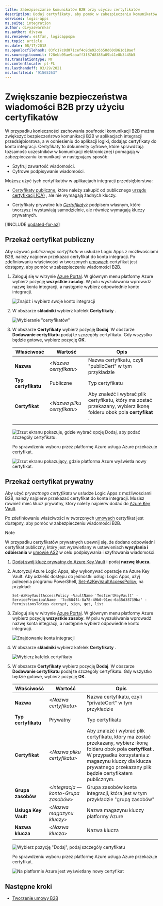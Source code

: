 ```yaml
---
title: Zabezpieczanie komunikatów B2B przy użyciu certyfikatów
description: Dodaj certyfikaty, aby pomóc w zabezpieczaniu komunikatów B2B w Azure Logic Apps z Pakiet integracyjny dla przedsiębiorstw
services: logic-apps
ms.suite: integration
author: divyaswarnkar
ms.author: divswa
ms.reviewer: estfan, logicappspm
ms.topic: article
ms.date: 08/17/2018
ms.openlocfilehash: 03fc17c0d071cef4c8de92c6b50d60d961d18aef
ms.sourcegitcommit: f28ebb95ae9aaaff3f87d8388a09b41e0b3445b5
ms.translationtype: MT
ms.contentlocale: pl-PL
ms.lasthandoff: 03/29/2021
ms.locfileid: "91565263"
---
```

# <a name="improve-security-for-b2b-messages-by-using-certificates"></a>Zwiększanie bezpieczeństwa wiadomości B2B przy użyciu certyfikatów

W przypadku konieczności zachowania poufności komunikacji B2B można zwiększyć bezpieczeństwo komunikacji B2B w aplikacjach integracji przedsiębiorstwa, a w odniesieniu do aplikacji logiki, dodając certyfikaty do konta integracji. Certyfikaty to dokumenty cyfrowe, które sprawdzają tożsamość uczestników w komunikacji elektronicznej i pomagają w zabezpieczaniu komunikacji w następujący sposób:

* Szyfruj zawartość wiadomości.
* Cyfrowe podpisywanie wiadomości.

Możesz użyć tych certyfikatów w aplikacjach integracji przedsiębiorstwa:

* [Certyfikaty publiczne](https://en.wikipedia.org/wiki/Public_key_certificate), które należy zakupić od publicznego [urzędu certyfikacji (CA)](https://en.wikipedia.org/wiki/Certificate_authority) , ale nie wymagają żadnych kluczy. 

* Certyfikaty prywatne lub [*Certyfikaty*](https://en.wikipedia.org/wiki/Self-signed_certificate)z podpisem własnym, które tworzysz i wystawiają samodzielnie, ale również wymagają kluczy prywatnych. 

[!INCLUDE [updated-for-az](../../includes/updated-for-az.md)]

## <a name="upload-a-public-certificate"></a>Przekaż certyfikat publiczny

Aby używać *publicznego certyfikatu* w usłudze Logic Apps z możliwościami B2B, należy najpierw przekazać certyfikat do konta integracji. Po zdefiniowaniu właściwości w tworzonych [umowach](logic-apps-enterprise-integration-agreements.md) certyfikat jest dostępny, aby pomóc w zabezpieczeniu wiadomości B2B.

1. Zaloguj się w witrynie [Azure Portal](https://portal.azure.com). W głównym menu platformy Azure wybierz pozycję **wszystkie zasoby**. W polu wyszukiwania wprowadź nazwę konta integracji, a następnie wybierz odpowiednie konto integracji.

   ![Znajdź i wybierz swoje konto integracji](media/logic-apps-enterprise-integration-certificates/select-integration-account.png)  

2. W obszarze **składniki** wybierz kafelek **Certyfikaty** .

   ![Wybieranie "certyfikatów"](media/logic-apps-enterprise-integration-certificates/add-certificates.png)

3. W obszarze **Certyfikaty** wybierz pozycję **Dodaj**. W obszarze **Dodawanie certyfikatu** podaj te szczegóły certyfikatu. Gdy wszystko będzie gotowe, wybierz pozycję **OK**.

   | Właściwość | Wartość | Opis | 
   |----------|-------|-------------|
   | **Nazwa** | <*Nazwa certyfikatu*> | Nazwa certyfikatu, czyli "publicCert" w tym przykładzie | 
   | **Typ certyfikatu** | Publiczne | Typ certyfikatu |
   | **Certyfikat** | <*Nazwa pliku certyfikatu*> | Aby znaleźć i wybrać plik certyfikatu, który ma zostać przekazany, wybierz ikonę folderu obok pola **certyfikat** . |
   ||||

   ![Zrzut ekranu pokazuje, gdzie wybrać opcję Dodaj, aby podać szczegóły certyfikatu.](media/logic-apps-enterprise-integration-certificates/public-certificate-details.png)

   Po sprawdzeniu wyboru przez platformę Azure usługa Azure przekazuje certyfikat.

   ![Zrzut ekranu pokazujący, gdzie platforma Azure wyświetla nowy certyfikat.](media/logic-apps-enterprise-integration-certificates/new-public-certificate.png) 

## <a name="upload-a-private-certificate"></a>Przekaż certyfikat prywatny

Aby użyć *prywatnego certyfikatu* w usłudze Logic Apps z możliwościami B2B, należy najpierw przekazać certyfikat do konta integracji. Musisz również mieć klucz prywatny, który należy najpierw dodać do [Azure Key Vault](../key-vault/general/overview.md). 

Po zdefiniowaniu właściwości w tworzonych [umowach](logic-apps-enterprise-integration-agreements.md) certyfikat jest dostępny, aby pomóc w zabezpieczeniu wiadomości B2B.

> [!NOTE]
> W przypadku certyfikatów prywatnych upewnij się, że dodano odpowiedni certyfikat publiczny, który jest wyświetlany w ustawieniach **wysyłania i odbierania** w [umowie AS2](logic-apps-enterprise-integration-as2.md) w celu podpisywania i szyfrowania wiadomości.

1. [Dodaj swój klucz prywatny do Azure Key Vault](../key-vault/certificates/certificate-scenarios.md#import-a-certificate) i podaj **nazwę klucza**.
   
2. Autoryzuj Azure Logic Apps, aby wykonywać operacje na Azure Key Vault. Aby udzielić dostępu do jednostki usługi Logic Apps, użyj polecenia programu PowerShell, [Set-AzKeyVaultAccessPolicy](/powershell/module/az.keyvault/set-azkeyvaultaccesspolicy), na przykład:

   `Set-AzKeyVaultAccessPolicy -VaultName 'TestcertKeyVault' -ServicePrincipalName 
   '7cd684f4-8a78-49b0-91ec-6a35d38739ba' -PermissionsToKeys decrypt, sign, get, list`
 
3. Zaloguj się w witrynie [Azure Portal](https://portal.azure.com). W głównym menu platformy Azure wybierz pozycję **wszystkie zasoby**. W polu wyszukiwania wprowadź nazwę konta integracji, a następnie wybierz odpowiednie konto integracji.

   ![Znajdowanie konta integracji](media/logic-apps-enterprise-integration-certificates/select-integration-account.png) 

4. W obszarze **składniki** wybierz kafelek **Certyfikaty** .  

   ![Wybierz kafelek certyfikaty](media/logic-apps-enterprise-integration-certificates/add-certificates.png)

5. W obszarze **Certyfikaty** wybierz pozycję **Dodaj**. W obszarze **Dodawanie certyfikatu** podaj te szczegóły certyfikatu. Gdy wszystko będzie gotowe, wybierz pozycję **OK**.

   | Właściwość | Wartość | Opis | 
   |----------|-------|-------------|
   | **Nazwa** | <*Nazwa certyfikatu*> | Nazwa certyfikatu, czyli "privateCert" w tym przykładzie | 
   | **Typ certyfikatu** | Prywatny | Typ certyfikatu |
   | **Certyfikat** | <*Nazwa pliku certyfikatu*> | Aby znaleźć i wybrać plik certyfikatu, który ma zostać przekazany, wybierz ikonę folderu obok pola **certyfikat** . W przypadku korzystania z magazynu kluczy dla klucza prywatnego przekazany plik będzie certyfikatem publicznym. | 
   | **Grupa zasobów** | <*Integracja — konto-Grupa zasobów*> | Grupa zasobów konta integracji, która jest w tym przykładzie "grupą zasobów" | 
   | **Usługa Key Vault** | <*Nazwa magazynu kluczy*> | Nazwa magazynu kluczy platformy Azure |
   | **Nazwa klucza** | <*Nazwa klucza*> | Nazwa klucza |
   ||||

   ![Wybierz pozycję "Dodaj", podaj szczegóły certyfikatu](media/logic-apps-enterprise-integration-certificates/private-certificate-details.png)

   Po sprawdzeniu wyboru przez platformę Azure usługa Azure przekazuje certyfikat.

   ![Na platformie Azure jest wyświetlany nowy certyfikat](media/logic-apps-enterprise-integration-certificates/new-private-certificate.png) 

## <a name="next-steps"></a>Następne kroki

* [Tworzenie umowy B2B](logic-apps-enterprise-integration-agreements.md)
